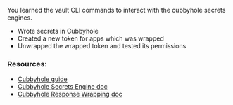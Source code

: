 You learned the vault CLI commands to interact with the cubbyhole secrets engines.

- Wrote secrets in Cubbyhole
- Created a new token for apps which was wrapped
- Unwrapped the wrapped token and tested its permissions

### Resources:

- [Cubbyhole guide](https://www.vaultproject.io/guides/secret-mgmt/cubbyhole.html)
- [Cubbyhole Secrets Engine doc](https://www.vaultproject.io/docs/secrets/cubbyhole/index.html)
- [Cubbyhole Response Wrapping doc](https://www.vaultproject.io/docs/concepts/response-wrapping.html)
